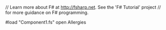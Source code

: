 ﻿// Learn more about F# at http://fsharp.net. See the 'F# Tutorial' project
// for more guidance on F# programming.

#load "Component1.fs"
open Allergies

